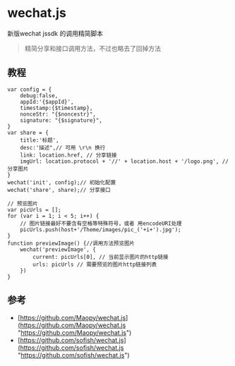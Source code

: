 # wechat.js
新版wechat jssdk 的调用精简脚本

> 精简分享和接口调用方法，不过也略去了回掉方法

## 教程
```
var config = {
    debug:false,
    appId:'{$appId}',
    timestamp:{$timestamp},
    nonceStr: "{$noncestr}",
    signature: "{$signature}",
}
var share = {
    title:'标题',
    desc:'描述",// 可用 \r\n 换行
    link: location.href, // 分享链接
    imgUrl: location.protocol + '//' + location.host + '/logo.png', // 分享图片
}
wechat('init', config);// 初始化配置
wechat('share', share);// 分享接口

// 预览图片
var picUrls = [];
for (var i = 1; i < 5; i++) {
    // 图片链接最好不要含有空格等特殊符号，或者 用encodeURI处理
    picUrls.push(host+'/Theme/images/pic_('+i+').jpg');
}
function previewImage() {//调用方法预览图片
    wechat('previewImage', {
        current: picUrls[0], // 当前显示图片的http链接
        urls: picUrls // 需要预览的图片http链接列表
    })
}
```
## 参考
* [https://github.com/Maopy/wechat.js](https://github.com/Maopy/wechat.js "https://github.com/Maopy/wechat.js")
* [https://github.com/sofish/wechat.js](https://github.com/sofish/wechat.js "https://github.com/sofish/wechat.js")
